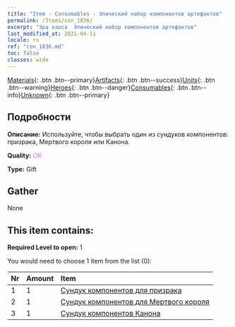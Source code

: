 ```yaml
---
title: "Item - Consumables - Эпический набор компонентов артефактов"
permalink: /Items/con_1836/
excerpt: "Эра хаоса  Эпический набор компонентов артефактов"
last_modified_at: 2021-04-11
locale: ru
ref: "con_1836.md"
toc: false
classes: wide
---
```

 [Materials](/ru/Items/){: .btn .btn--primary}[Artifacts](/ru/Items/Artifacts/){: .btn .btn--success}[Units](/ru/Items/Units/){: .btn .btn--warning}[Heroes](/ru/Items/Heroes/){: .btn .btn--danger}[Consumables](/ru/Items/Consumables/){: .btn .btn--info}[Unknown](/ru/Items/Unknown/){: .btn .btn--primary}

## Подробности
 **Описание:** Используйте, чтобы выбрать один из сундуков компонентов: призрака, Мертвого короля или Канона.

 **Quality:** <span style="color: #DA70D6">OK</span>

 **Type:** Gift

## Gather

  None

## This item contains:

 **Required Level to open:** 1

 You would need to choose 1 item from the list (0):

  | Nr | Amount |     Item    |
  |:---|:-------|:------------|
  | 1 | 1 | [Сундук компонентов для призрака](/ru/Items/con_1339/) | 
  | 2 | 1 | [Сундук компонентов для Мертвого короля](/ru/Items/con_1340/) | 
  | 3 | 1 | [Сундук компонентов Канона](/ru/Items/con_1383/) | 
